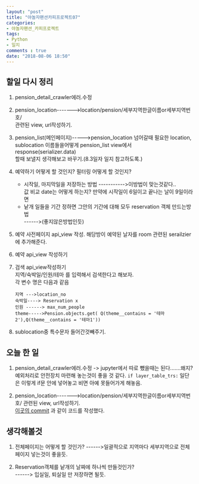 ```yaml
---
layout: "post"
title: "야놀자팬션카피프로젝트07"    
categories:  
- 야놀자팬션_카피프로젝트      
tags:  
- Python    
- 일지       
comments : true    
date: "2018-08-06 18:50"  
---                 
```


##  할일 다시 정리  

1. pension_detail_crawler에러.수정

2. pension_location------->location/pension/세부지역한글이름or세부지역번호/   
    관련된 view, url작성하기.

3. pension_list(메인페이지)----->pension_location 넘어갈때 필요한 location,  
  sublocation 이름들을어떻게 pension_list view에서 response(serializer.data)  
  할때 보낼지 생각해보고 바꾸기.(8.3일자 일지 참고하도록.)  



4. 예약하기 어떻게 할 것인지? 필터링 어떻게 할 것인지?  
     - 시작일, 마지막일을 저장하는 방법 ----------->이방법이 맞는것같다..  
        값 비교 date는 어떻게 하는지? 만약에 시작일이 6일이고 끝나는 날이 9일이라면   
     - 낱개 일들을 기간 정하면 그안의 기간에 대해 모두 reservation 객체 만드는방법    
     ------>(좋지않은방법인듯)    

5. 예약 사전페이지 api_view 작성. 해당방이 예약된 날자를 room 관련된 serailzier에 추가해준다. 

6. 예약 api_view 작성하기  
7. 검색 api_view작성하기  
    지역/숙박일/인원/테마 를 입력해서 검색한다고 해보자.         
    각 변수 명은 다음과 같음    
    ```
    지역 --->location_no
    숙박일----> Reservation x
    인원 ------> max_num_people
    theme----->Pension.objects.get( Q(theme__contains = '테마2'),Q(theme__contains = '테마1'))
    ```
8. sublocation중 특수문자 들어간것빼주기.

## 오늘 한 일     
1. pension_detail_crawler에러.수정
    -> jupyter에서 따로 뺐을때는 된다.......왜지?
    예외처리로 안전장치 마련해 놓는것이 좋을 것 같다. 
    `if layer_table_trs:` 일단은 이렇게 if문 안에 넣어놓고 비면 아예 못들어가게 해놓음.
    

2. pension_location------->location/pension/세부지역한글이름or세부지역번호/ 
    관련된 view, url작성하기.       
    [이곳의 commit](https://github.com/maro99/yapen/commit/59f3ab2eaf4c4a2f5af0d5e74256911e089d05ee) 과 같이 코드를 작성했다.    


## 생각해볼것     
1. 전체페이지는 어떻게 할 것인가?
------>일괄적으로 지역마다 세부지역으로 전체페이지 넣는것이 좋을듯.

2. Reservation객체를 낱개의 날짜에 하나씩 만들것인가?  
------> 입실일, 퇴실일 만 저장하면 될듯.      







